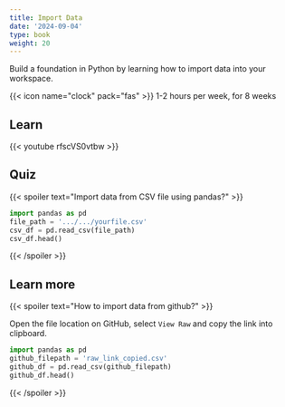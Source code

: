 ```yaml
---
title: Import Data
date: '2024-09-04'
type: book
weight: 20
---
```


Build a foundation in Python by learning how to import data into your workspace.

<!--more-->

{{< icon name="clock" pack="fas" >}} 1-2 hours per week, for 8 weeks

## Learn

{{< youtube rfscVS0vtbw >}}

## Quiz

{{< spoiler text="Import data from CSV file using pandas?" >}}

```python
import pandas as pd
file_path = '.../.../yourfile.csv'
csv_df = pd.read_csv(file_path)
csv_df.head()
```

{{< /spoiler >}}

## Learn more

{{< spoiler text="How to import data from github?" >}}

Open the file location on GitHub, select `View Raw` and copy the link into clipboard.

```python
import pandas as pd
github_filepath = 'raw_link_copied.csv'
github_df = pd.read_csv(github_filepath)
github_df.head()
```
{{< /spoiler >}}
